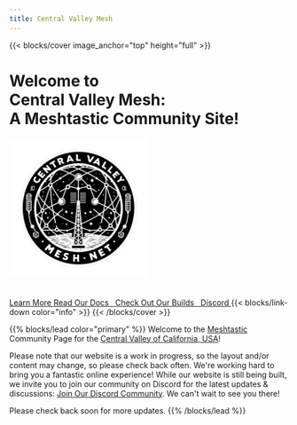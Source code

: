 ```yaml
---
title: Central Valley Mesh
---
```


{{< blocks/cover image_anchor="top" height="full" >}}
<div>
  <h1 class="home_header">Welcome to<br />Central Valley Mesh:<br />A Meshtastic Community Site!</h1>
<img src="central-valley-mesh.png" alt="My Logo" style="width:250px;">
</div>
<br />
<br />
<a class="btn btn-lg btn-primary me-3 mb-4" href="about/">
  Learn More <i class="fas fa-arrow-alt-circle-right ms-2"></i>
</a>
<a class="btn btn-lg btn-primary me-3 mb-4" href="docs/">
  Read Our Docs &nbsp;<i class="fa-solid fa-book"></i>
</a>
<a class="btn btn-lg btn-primary me-3 mb-4" href="builds/">
  Check Out Our Builds &nbsp;<i class="fa-solid fa-screwdriver-wrench"></i>
</a>
<a class="btn btn-lg btn-primary me-3 mb-4" href="https://discord.com/invite/9KUu5QQqMx">
  Discord <i class="fab fa-github ms-2 "></i>
</a>
{{< blocks/link-down color="info" >}}
{{< /blocks/cover >}}


{{% blocks/lead color="primary" %}}
Welcome to the [Meshtastic](https://meshtastic.org/) Community Page for the [Central Valley of California, USA](https://en.wikipedia.org/wiki/Central_Valley_(California))!

Please note that our website is a work in progress, so the layout and/or content may change, so please check back often. We're working hard to bring you a fantastic online experience! While our website is still being built, we invite you to join our community on Discord for the latest updates & discussions: [Join Our Discord Community](https://discord.gg/9KUu5QQqMx). We can't wait to see you there!

Please check back soon for more updates.
{{% /blocks/lead %}}